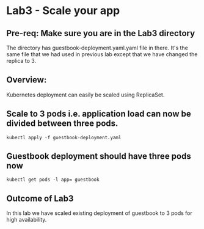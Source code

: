 # Lab3 - Scale your app  

## Pre-req: Make sure you are in the Lab3 directory
The directory has guestbook-deployment.yaml.yaml file in there. 
It's the same file that we had used in previous lab except that we have changed the replica to 3.

## Overview:
Kubernetes deployment can easily be scaled using ReplicaSet.

## Scale to 3 pods i.e. application load can now be divided between three pods. 

`kubectl apply -f guestbook-deployment.yaml`

## Guestbook deployment should have three pods now

`kubectl get pods -l app= guestbook`


##  Outcome of Lab3
In this lab we have scaled existing deployment of guestbook to 3 pods for high availability.
